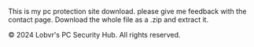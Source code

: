 This is my pc protection site download. please give me feedback with the contact page.
Download the whole file as a .zip and extract it.



© 2024 Lobvr's PC Security Hub. All rights reserved.
